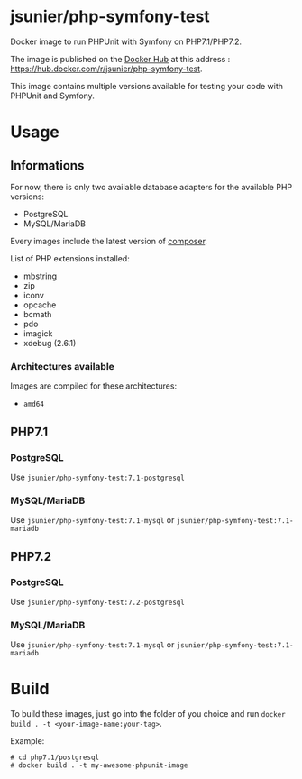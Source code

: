 # jsunier/php-symfony-test

Docker image to run PHPUnit with Symfony on PHP7.1/PHP7.2.

The image is published on the [Docker Hub](https://hub.docker.com) at this address : https://hub.docker.com/r/jsunier/php-symfony-test.

This image contains multiple versions available for testing your code with PHPUnit and Symfony.

# Usage

## Informations

For now, there is only two available database adapters for the available PHP versions:

* PostgreSQL
* MySQL/MariaDB

Every images include the latest version of [composer](https://getcomposer.org).

List of PHP extensions installed:

* mbstring
* zip
* iconv
* opcache
* bcmath
* pdo
* imagick
* xdebug (2.6.1)

### Architectures available

Images are compiled for these architectures:

* `amd64`

## PHP7.1

### PostgreSQL

Use `jsunier/php-symfony-test:7.1-postgresql`

### MySQL/MariaDB

Use `jsunier/php-symfony-test:7.1-mysql` or `jsunier/php-symfony-test:7.1-mariadb`

## PHP7.2

### PostgreSQL

Use `jsunier/php-symfony-test:7.2-postgresql`

### MySQL/MariaDB

Use `jsunier/php-symfony-test:7.1-mysql` or `jsunier/php-symfony-test:7.1-mariadb`

# Build

To build these images, just go into the folder of you choice and run `docker build . -t <your-image-name:your-tag>`.

Example:
```
# cd php7.1/postgresql
# docker build . -t my-awesome-phpunit-image
```
